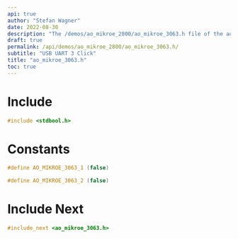 ```yaml
---
api: true
author: "Stefan Wagner"
date: 2022-08-30
description: "The /demos/ao_mikroe_2800/ao_mikroe_3063.h file of the ao real-time operating system."
draft: true
permalink: /api/demos/ao_mikroe_2800/ao_mikroe_3063.h/
subtitle: "USB UART 3 Click"
title: "ao_mikroe_3063.h"
toc: true
---
```


# Include

```c
#include <stdbool.h>
```

# Constants

```c
#define AO_MIKROE_3063_1 (false)
```

```c
#define AO_MIKROE_3063_2 (false)
```

# Include Next

```c
#include_next <ao_mikroe_3063.h>
```
